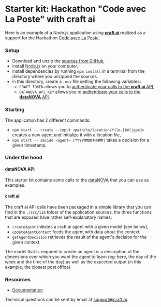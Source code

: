 # Starter kit: Hackathon "Code avec La Poste" with craft ai  #

Here is an example of a Node.js application using [**craft ai**](http://craft.ai)
realized as a support for the Hackathon [Code avec La Poste](http://codeaveclaposte.bemyapp.com/).

### Setup ###

- Download and unzip the [sources from GitHub](https://github.com/craft-ai/hackathon-starterkit),
- Install [Node.js](https://nodejs.org/en/download/) on your computer,
- Install dependencies by running `npm install` in a terminal from the directory where
you unzipped the sources.
- in this directory, create a `.env` file setting the following variables:
    - `CRAFT_TOKEN` allows you to [authenticate your calls to the **craft ai** API](https://labs-integration.craft.ai/doc#header-authentication),
    - `DATANOVA_API_KEY` allows you to [authenticate your calls to the **dataNOVA** API](https://datanova.legroupe.laposte.fr/api/v1/documentation#doc-acces).

### Starting ###

The application has 2 different commands:
- `npm start -- create --input <path/to/location/file.[kml|gpx]>` creates a new agent and initialize it with a location file,
- `npm start -- decide <agent> [YYYYMMDDTHHMM]` takes a decision for a given timestamp.

### Under the hood ###

#### dataNOVA API ####

This starter kit contains some calls to the [dataNOVA](https://datanova.legroupe.laposte.fr/)
that you can use as examples.

#### craft ai ####

The craft ai API calls have been packaged in a simple library that you can find in the `./src/lib`
folder of the application sources. the three functions that are exposed have rather self-explanatory
names:

  - `createAgent` initiates a craft ai agent with a given model (see below),
  - `updateAgentContext` feeds the agent with data about the context,
  - `getAgentDecision` retrieves the result of the agent's decision for the given context.

The model that is required to create an agent is a description of the dimensions over which you want
the agent to learn (eg: here, the day of the week and the time of the day) as well as the expected
output (in this example, the closest post office).

### Resources ###

- [Documentation](https://labs-integration.craft.ai)

Technical questions can be sent by email at [support@craft.ai]('mailto:support@craft.ai').
